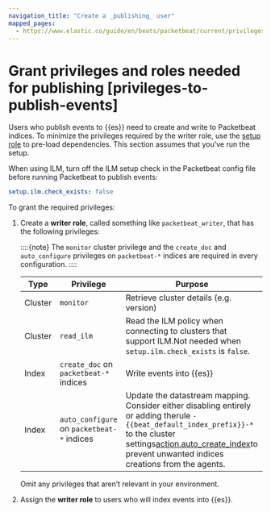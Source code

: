```yaml
---
navigation_title: "Create a _publishing_ user"
mapped_pages:
  - https://www.elastic.co/guide/en/beats/packetbeat/current/privileges-to-publish-events.html
---
```


# Grant privileges and roles needed for publishing [privileges-to-publish-events]


Users who publish events to {{es}} need to create and write to Packetbeat indices. To minimize the privileges required by the writer role, use the [setup role](/reference/packetbeat/privileges-to-setup-beats.md) to pre-load dependencies. This section assumes that you’ve run the setup.

When using ILM, turn off the ILM setup check in the Packetbeat config file before running Packetbeat to publish events:

```yaml
setup.ilm.check_exists: false
```

To grant the required privileges:

1. Create a **writer role**, called something like `packetbeat_writer`, that has the following privileges:

    ::::{note}
    The `monitor` cluster privilege and the `create_doc` and `auto_configure` privileges on `packetbeat-*` indices are required in every configuration.
    ::::


    | Type | Privilege | Purpose |
    | --- | --- | --- |
    | Cluster | `monitor` | Retrieve cluster details (e.g. version) |
    | Cluster | `read_ilm` | Read the ILM policy when connecting to clusters that support ILM.Not needed when `setup.ilm.check_exists` is `false`. |
    | Index | `create_doc` on `packetbeat-*` indices | Write events into {{es}} |
    | Index | `auto_configure` on `packetbeat-*` indices | Update the datastream mapping. Consider either disabling entirely or adding therule `-{{beat_default_index_prefix}}-*` to the cluster settings[action.auto_create_index](https://www.elastic.co/docs/api/doc/elasticsearch/operation/operation-create)to prevent unwanted indices creations from the agents. |

    Omit any privileges that aren’t relevant in your environment.

2. Assign the **writer role** to users who will index events into {{es}}.

